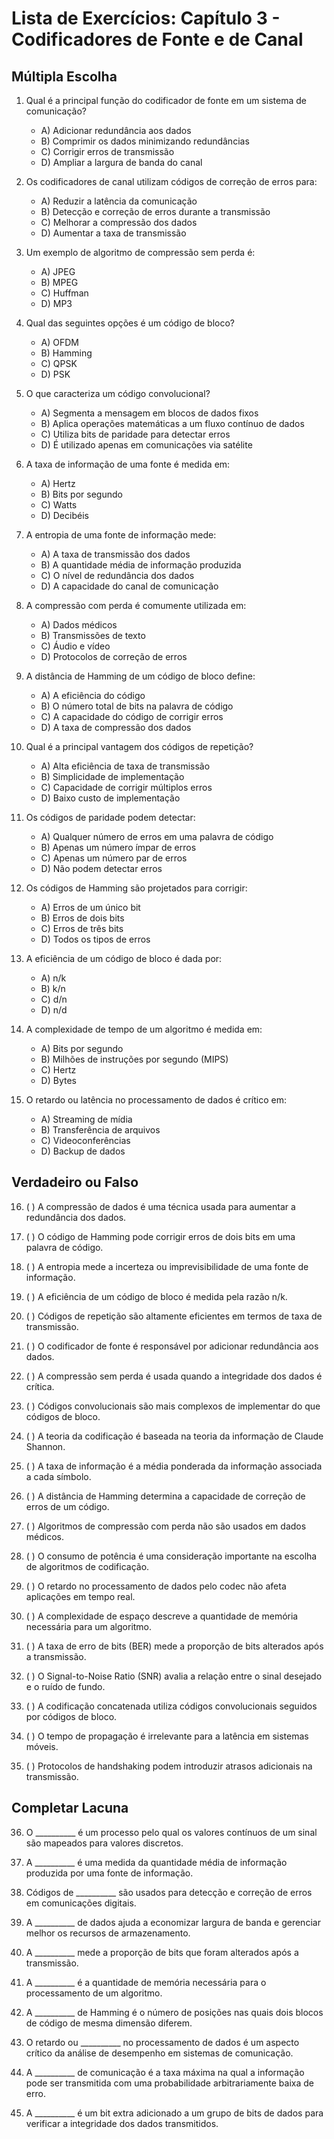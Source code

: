 # Lista de Exercícios: Capítulo 3 - Codificadores de Fonte e de Canal

## Múltipla Escolha

1. Qual é a principal função do codificador de fonte em um sistema de comunicação?
   - A) Adicionar redundância aos dados
   - B) Comprimir os dados minimizando redundâncias
   - C) Corrigir erros de transmissão
   - D) Ampliar a largura de banda do canal

2. Os codificadores de canal utilizam códigos de correção de erros para:
   - A) Reduzir a latência da comunicação
   - B) Detecção e correção de erros durante a transmissão
   - C) Melhorar a compressão dos dados
   - D) Aumentar a taxa de transmissão

3. Um exemplo de algoritmo de compressão sem perda é:
   - A) JPEG
   - B) MPEG
   - C) Huffman
   - D) MP3

4. Qual das seguintes opções é um código de bloco?
   - A) OFDM
   - B) Hamming
   - C) QPSK
   - D) PSK

5. O que caracteriza um código convolucional?
   - A) Segmenta a mensagem em blocos de dados fixos
   - B) Aplica operações matemáticas a um fluxo contínuo de dados
   - C) Utiliza bits de paridade para detectar erros
   - D) É utilizado apenas em comunicações via satélite

6. A taxa de informação de uma fonte é medida em:
   - A) Hertz
   - B) Bits por segundo
   - C) Watts
   - D) Decibéis

7. A entropia de uma fonte de informação mede:
   - A) A taxa de transmissão dos dados
   - B) A quantidade média de informação produzida
   - C) O nível de redundância dos dados
   - D) A capacidade do canal de comunicação

8. A compressão com perda é comumente utilizada em:
   - A) Dados médicos
   - B) Transmissões de texto
   - C) Áudio e vídeo
   - D) Protocolos de correção de erros

9. A distância de Hamming de um código de bloco define:
   - A) A eficiência do código
   - B) O número total de bits na palavra de código
   - C) A capacidade do código de corrigir erros
   - D) A taxa de compressão dos dados

10. Qual é a principal vantagem dos códigos de repetição?
    - A) Alta eficiência de taxa de transmissão
    - B) Simplicidade de implementação
    - C) Capacidade de corrigir múltiplos erros
    - D) Baixo custo de implementação

11. Os códigos de paridade podem detectar:
    - A) Qualquer número de erros em uma palavra de código
    - B) Apenas um número ímpar de erros
    - C) Apenas um número par de erros
    - D) Não podem detectar erros

12. Os códigos de Hamming são projetados para corrigir:
    - A) Erros de um único bit
    - B) Erros de dois bits
    - C) Erros de três bits
    - D) Todos os tipos de erros

13. A eficiência de um código de bloco é dada por:
    - A) n/k
    - B) k/n
    - C) d/n
    - D) n/d

14. A complexidade de tempo de um algoritmo é medida em:
    - A) Bits por segundo
    - B) Milhões de instruções por segundo (MIPS)
    - C) Hertz
    - D) Bytes

15. O retardo ou latência no processamento de dados é crítico em:
    - A) Streaming de mídia
    - B) Transferência de arquivos
    - C) Videoconferências
    - D) Backup de dados

## Verdadeiro ou Falso

16. (   ) A compressão de dados é uma técnica usada para aumentar a redundância dos dados.

17. (   ) O código de Hamming pode corrigir erros de dois bits em uma palavra de código.

18. (   ) A entropia mede a incerteza ou imprevisibilidade de uma fonte de informação.

19. (   ) A eficiência de um código de bloco é medida pela razão n/k.

20. (   ) Códigos de repetição são altamente eficientes em termos de taxa de transmissão.

21. (   ) O codificador de fonte é responsável por adicionar redundância aos dados.

22. (   ) A compressão sem perda é usada quando a integridade dos dados é crítica.

23. (   ) Códigos convolucionais são mais complexos de implementar do que códigos de bloco.

24. (   ) A teoria da codificação é baseada na teoria da informação de Claude Shannon.

25. (   ) A taxa de informação é a média ponderada da informação associada a cada símbolo.

26. (   ) A distância de Hamming determina a capacidade de correção de erros de um código.

27. (   ) Algoritmos de compressão com perda não são usados em dados médicos.

28. (   ) O consumo de potência é uma consideração importante na escolha de algoritmos de codificação.

29. (   ) O retardo no processamento de dados pelo codec não afeta aplicações em tempo real.

30. (   ) A complexidade de espaço descreve a quantidade de memória necessária para um algoritmo.

31. (   ) A taxa de erro de bits (BER) mede a proporção de bits alterados após a transmissão.

32. (   ) O Signal-to-Noise Ratio (SNR) avalia a relação entre o sinal desejado e o ruído de fundo.

33. (   ) A codificação concatenada utiliza códigos convolucionais seguidos por códigos de bloco.

34. (   ) O tempo de propagação é irrelevante para a latência em sistemas móveis.

35. (   ) Protocolos de handshaking podem introduzir atrasos adicionais na transmissão.

## Completar Lacuna

36. O __________ é um processo pelo qual os valores contínuos de um sinal são mapeados para valores discretos.

37. A __________ é uma medida da quantidade média de informação produzida por uma fonte de informação.

38. Códigos de __________ são usados para detecção e correção de erros em comunicações digitais.

39. A __________ de dados ajuda a economizar largura de banda e gerenciar melhor os recursos de armazenamento.

40. A __________ mede a proporção de bits que foram alterados após a transmissão.

41. A __________ é a quantidade de memória necessária para o processamento de um algoritmo.

42. A __________ de Hamming é o número de posições nas quais dois blocos de código de mesma dimensão diferem.

43. O retardo ou __________ no processamento de dados é um aspecto crítico da análise de desempenho em sistemas de comunicação.

44. A __________ de comunicação é a taxa máxima na qual a informação pode ser transmitida com uma probabilidade arbitrariamente baixa de erro.

45. A __________ é um bit extra adicionado a um grupo de bits de dados para verificar a integridade dos dados transmitidos.

